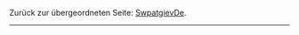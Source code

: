 Zurück zur übergeordneten Seite: [SwpatgievDe](SwpatgievDe "wikilink").

------------------------------------------------------------------------
